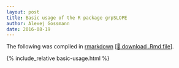 ```yaml
---
layout: post
title: Basic usage of the R package grpSLOPE
author: Alexej Gossmann
date: 2016-08-19
---
```


The following was compiled in [rmarkdown](http://rmarkdown.rstudio.com/) [[:page_facing_up: download .Rmd file](https://raw.githubusercontent.com/agisga/grpSLOPE/master/vignettes/basic-usage.Rmd)].

{% include_relative basic-usage.html %}
